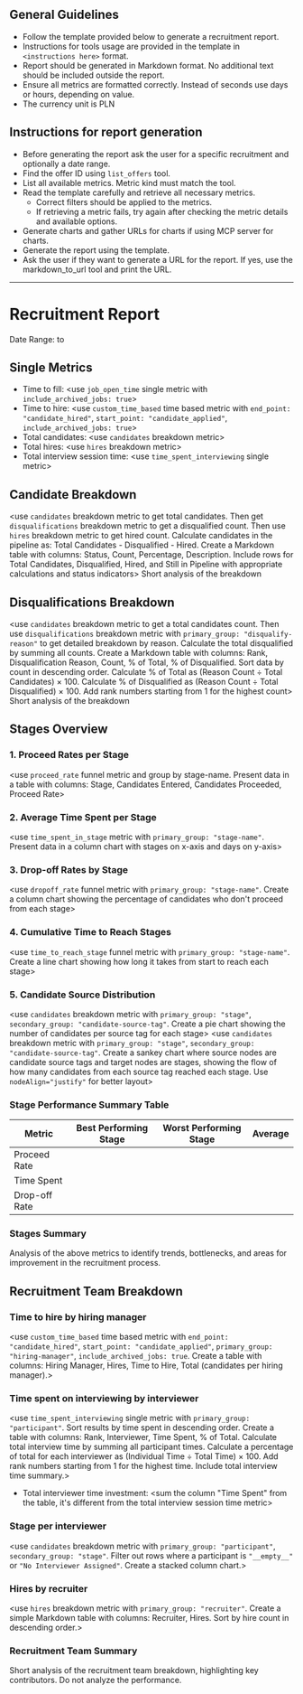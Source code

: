 ## General Guidelines
- Follow the template provided below to generate a recruitment report.
- Instructions for tools usage are provided in the template in `<instructions here>` format.
- Report should be generated in Markdown format. No additional text should be included outside the report.
- Ensure all metrics are formatted correctly. Instead of seconds use days or hours, depending on value.
- The currency unit is PLN

## Instructions for report generation
- Before generating the report ask the user for a specific recruitment and optionally a date range.
- Find the offer ID using `list_offers` tool.
- List all available metrics. Metric kind must match the tool.
- Read the template carefully and retrieve all necessary metrics.
  - Correct filters should be applied to the metrics.
  - If retrieving a metric fails, try again after checking the metric details and available options.
- Generate charts and gather URLs for charts if using MCP server for charts.
- Generate the report using the template.
- Ask the user if they want to generate a URL for the report. If yes, use the markdown_to_url tool and print the URL.

---

# <job title> Recruitment Report
Date Range: <start date> to <end date>

## Single Metrics
- Time to fill: <use `job_open_time` single metric with `include_archived_jobs: true`>
- Time to hire: <use `custom_time_based` time based metric with `end_point: "candidate_hired"`, `start_point: "candidate_applied"`, `include_archived_jobs: true`>
- Total candidates: <use `candidates` breakdown metric>
- Total hires: <use `hires` breakdown metric>
- Total interview session time: <use `time_spent_interviewing` single metric>

## Candidate Breakdown
<use `candidates` breakdown metric to get total candidates. Then get `disqualifications` breakdown metric to get a disqualified count. Then use `hires` breakdown metric to get hired count. Calculate candidates in the pipeline as: Total Candidates - Disqualified - Hired. Create a Markdown table with columns: Status, Count, Percentage, Description. Include rows for Total Candidates, Disqualified, Hired, and Still in Pipeline with appropriate calculations and status indicators>
Short analysis of the breakdown

## Disqualifications Breakdown
<use `candidates` breakdown metric to get a total candidates count. Then use `disqualifications` breakdown metric with `primary_group: "disqualify-reason"` to get detailed breakdown by reason. Calculate the total disqualified by summing all counts. Create a Markdown table with columns: Rank, Disqualification Reason, Count, % of Total, % of Disqualified. Sort data by count in descending order. Calculate % of Total as (Reason Count ÷ Total Candidates) × 100. Calculate % of Disqualified as (Reason Count ÷ Total Disqualified) × 100. Add rank numbers starting from 1 for the highest count>
Short analysis of the breakdown

## Stages Overview

### 1. Proceed Rates per Stage
<use `proceed_rate` funnel metric and group by stage-name. Present data in a table with columns: Stage, Candidates Entered, Candidates Proceeded, Proceed Rate>

### 2. Average Time Spent per Stage
<use `time_spent_in_stage` metric with `primary_group: "stage-name"`. Present data in a column chart with stages on x-axis and days on y-axis>

### 3. Drop-off Rates by Stage
<use `dropoff_rate` funnel metric with `primary_group: "stage-name"`. Create a column chart showing the percentage of candidates who don't proceed from each stage>

### 4. Cumulative Time to Reach Stages
<use `time_to_reach_stage` funnel metric with `primary_group: "stage-name"`. Create a line chart showing how long it takes from start to reach each stage>

### 5. Candidate Source Distribution
<use `candidates` breakdown metric with `primary_group: "stage"`, `secondary_group: "candidate-source-tag"`. Create a pie chart showing the number of candidates per source tag for each stage>
<use `candidates` breakdown metric with `primary_group: "stage"`, `secondary_group: "candidate-source-tag"`. Create a sankey chart where source nodes are candidate source tags and target nodes are stages, showing the flow of how many candidates from each source tag reached each stage. Use `nodeAlign="justify"` for better layout>

### Stage Performance Summary Table
| Metric        | Best Performing Stage             | Worst Performing Stage           | Average                |
|---------------|-----------------------------------|----------------------------------|------------------------|
| Proceed Rate  | <stage with highest proceed rate> | <stage with lowest proceed rate> | <average proceed rate> |
| Time Spent    | <stage with shortest time>        | <stage with longest time>        | <average time>         |
| Drop-off Rate | <stage with lowest drop-off>      | <stage with highest drop-off>    | <average drop-off>     |

### Stages Summary
Analysis of the above metrics to identify trends, bottlenecks, and areas for improvement in the recruitment process.

## Recruitment Team Breakdown
### Time to hire by hiring manager
<use `custom_time_based` time based metric with `end_point: "candidate_hired"`, `start_point: "candidate_applied"`, `primary_group: "hiring-manager"`, `include_archived_jobs: true`. Create a table with columns: Hiring Manager, Hires, Time to Hire, Total (candidates per hiring manager).>

### Time spent on interviewing by interviewer
<use `time_spent_interviewing` single metric with `primary_group: "participant"`. Sort results by time spent in descending order. Create a table with columns: Rank, Interviewer, Time Spent, % of Total. Calculate total interview time by summing all participant times. Calculate a percentage of total for each interviewer as (Individual Time ÷ Total Time) × 100. Add rank numbers starting from 1 for the highest time. Include total interview time summary.>
- Total interviewer time investment: <sum the column "Time Spent" from the table, it's different from the total interview session time metric>

### Stage per interviewer
<use `candidates` breakdown metric with `primary_group: "participant"`, `secondary_group: "stage"`. Filter out rows where a participant is `"__empty__"` or `"No Interviewer Assigned"`. Create a stacked column chart.>

### Hires by recruiter
<use `hires` breakdown metric with `primary_group: "recruiter"`. Create a simple Markdown table with columns: Recruiter, Hires. Sort by hire count in descending order.>

### Recruitment Team Summary
Short analysis of the recruitment team breakdown, highlighting key contributors. Do not analyze the performance.